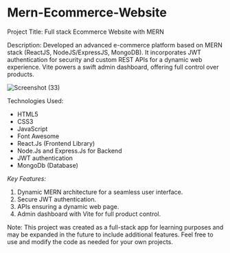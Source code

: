 # Mern-Ecommerce-Website
Project Title: Full stack Ecommerce Website with MERN

Description:
Developed an advanced e-commerce platform based on MERN stack (ReactJS, NodeJS/ExpressJS, MongoDB). It incorporates JWT authentication for security and custom REST APIs for a dynamic web experience. Vite powers a swift admin dashboard, offering full control over products.

![Screenshot (33)](https://github.com/ayushmitra06/mern-ecommerce-app/assets/89930295/4466bca0-1078-44e0-b86a-c5ea0a81d692)

Technologies Used:
- HTML5
- CSS3
- JavaScript
- Font Awesome
- React.Js (Frontend Library)
- Node.Js and Express.Js for Backend
- JWT authentication
- MongoDb (Database)

*Key Features:*
1. Dynamic MERN architecture for a seamless user interface.
2. Secure JWT authentication.
3. APIs ensuring a dynamic web page.
4. Admin dashboard with Vite for full product control.

Note: This project was created as a full-stack app for learning purposes and may be expanded in the future to include additional features. Feel free to use and modify the code as needed for your own projects.
